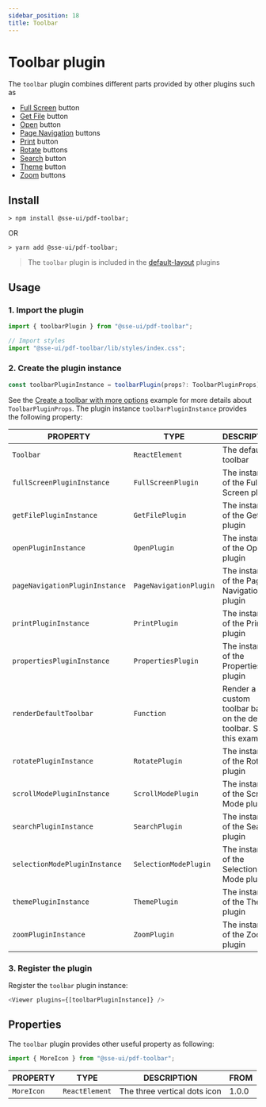 ```yaml
---
sidebar_position: 18
title: Toolbar
---
```


# Toolbar plugin

The `toolbar` plugin combines different parts provided by other plugins such as

- [Full Screen](/docs/ui/sse-pdf-viewer/plugin/full-screen.md) button
- [Get File](/docs/ui/sse-pdf-viewer/plugin/get-file.md) button
- [Open](/docs/ui/sse-pdf-viewer/plugin/open.md) button
- [Page Navigation](/docs/ui/sse-pdf-viewer/plugin/page-navigation.md) buttons
- [Print](/docs/ui/sse-pdf-viewer/plugin/print.md) button
- [Rotate](/docs/ui/sse-pdf-viewer/plugin/rotate.md) buttons
- [Search](/docs/ui/sse-pdf-viewer/plugin/search.md) button
- [Theme](/docs/ui/sse-pdf-viewer/plugin/theme.md) button
- [Zoom](/docs/ui/sse-pdf-viewer/plugin/zoom.md) buttons

## Install

```
> npm install @sse-ui/pdf-toolbar;
```

OR

```
> yarn add @sse-ui/pdf-toolbar;
```

> The `toolbar` plugin is included in the [default-layout](/docs/ui/sse-pdf-viewer/plugin/default-layout) plugins

## Usage

### 1. Import the plugin

```javascript
import { toolbarPlugin } from "@sse-ui/pdf-toolbar";

// Import styles
import "@sse-ui/pdf-toolbar/lib/styles/index.css";
```

### 2. Create the plugin instance

```javascript
const toolbarPluginInstance = toolbarPlugin(props?: ToolbarPluginProps);
```

See the [Create a toolbar with more options](https://react-pdf-viewer.dev/examples/create-a-toolbar-with-more-options/) example for more details about `ToolbarPluginProps`.
The plugin instance `toolbarPluginInstance` provides the following property:

| PROPERTY                       | TYPE                   | DESCRIPTION                                                            | FROM  |
| ------------------------------ | ---------------------- | ---------------------------------------------------------------------- | ----- |
| `Toolbar`                      | `ReactElement`         | The default toolbar                                                    | 1.0.0 |
| `fullScreenPluginInstance`     | `FullScreenPlugin`     | The instance of the Full Screen plugin                                 | 1.0.0 |
| `getFilePluginInstance`        | `GetFilePlugin`        | The instance of the Get File plugin                                    | 1.0.0 |
| `openPluginInstance`           | `OpenPlugin`           | The instance of the Open plugin                                        | 1.0.0 |
| `pageNavigationPluginInstance` | `PageNavigationPlugin` | The instance of the Page Navigation plugin                             | 1.0.0 |
| `printPluginInstance`          | `PrintPlugin`          | The instance of the Print plugin                                       | 1.0.0 |
| `propertiesPluginInstance`     | `PropertiesPlugin`     | The instance of the Properties plugin                                  | 1.0.0 |
| `renderDefaultToolbar`         | `Function`             | Render a custom toolbar based on the default toolbar. See this example | 1.0.0 |
| `rotatePluginInstance`         | `RotatePlugin`         | The instance of the Rotate plugin                                      | 1.0.0 |
| `scrollModePluginInstance`     | `ScrollModePlugin`     | The instance of the Scroll Mode plugin                                 | 1.0.0 |
| `searchPluginInstance`         | `SearchPlugin`         | The instance of the Search plugin                                      | 1.0.0 |
| `selectionModePluginInstance`  | `SelectionModePlugin`  | The instance of the Selection Mode plugin                              | 1.0.0 |
| `themePluginInstance`          | `ThemePlugin`          | The instance of the Theme plugin                                       | 1.0.0 |
| `zoomPluginInstance`           | `ZoomPlugin`           | The instance of the Zoom plugin                                        | 1.0.0 |

### 3. Register the plugin

Register the `toolbar` plugin instance:

```javascript
<Viewer plugins={[toolbarPluginInstance]} />
```

## Properties

The `toolbar` plugin provides other useful property as following:

```javascript
import { MoreIcon } from "@sse-ui/pdf-toolbar";
```

| PROPERTY   | TYPE           | DESCRIPTION                  | FROM  |
| ---------- | -------------- | ---------------------------- | ----- |
| `MoreIcon` | `ReactElement` | The three vertical dots icon | 1.0.0 |

